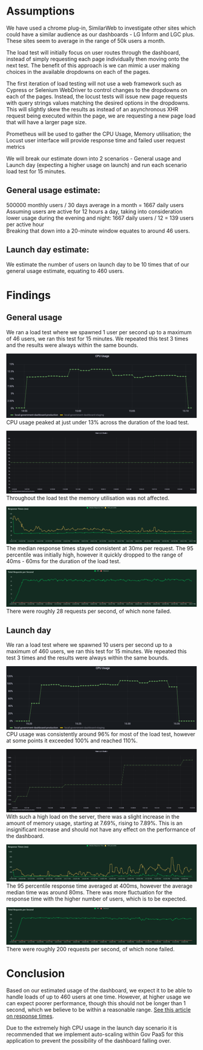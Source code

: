 # Assumptions

We have used a chrome plug-in, SimilarWeb to investigate other sites which could have a similar audience as our dashboards - LG Inform and LGC plus. These sites seem to average in the range of 50k users a month.

The load test will initially focus on user routes through the dashboard, instead of simply requesting each page individually then moving onto the next test. The benefit of this approach is we can mimic a user making choices in the available dropdowns on each of the pages.

The first iteration of load testing will not use a web framework such as Cypress or Selenium WebDriver to control changes to the dropdowns on each of the pages. Instead, the locust tests will issue new page requests with query strings values matching the desired options in the dropdowns. This will slightly skew the results as instead of an asynchronous XHR request being executed within the page, we are requesting a new page load that will have a larger page size.

Prometheus will be used to gather the CPU Usage, Memory utilisation; the Locust user interface will provide response time and failed user request metrics

We will break our estimate down into 2 scenarios - General usage and Launch day (expecting a higher usage on launch) and run each scenario load test for 15 minutes.

## General usage estimate: 
500000 monthly users / 30 days average in a month = 1667 daily users <br>
Assuming users are active for 12 hours a day, taking into consideration lower usage during the evening and night: 1667 daily users / 12 = 139 users per active hour <br>
Breaking that down into a 20-minute window equates to around 46 users.


## Launch day estimate:
We estimate the number of users on launch day to be 10 times that of our general usage estimate, equating to 460 users.


# Findings
## General usage
We ran a load test where we spawned 1 user per second up to a maximum of 46 users, we ran this test for 15 minutes.
We repeated this test 3 times and the results were always within the same bounds. 


![CPU_general](images/load_test/general/cpu_general_usage2.PNG) <br>
CPU usage peaked at just under 13% across the duration of the load test.

![Memory utilisation](images/load_test/general/memory_utilisation.png) <br>
Throughout the load test the memory utilisation was not affected. 

![response_times_general](images/load_test/general/response_times_(ms)_1651672444.png) <br>
The median response times stayed consistent at 30ms per request. The 95 percentile was initially high, however it quickly dropped to the range of 40ms - 60ms for the duration of the load test.

![total_requests_per_second_general](images/load_test/general/total_requests_per_second_1651672444.png) <br>
There were roughly 28 requests per second, of which none failed.

## Launch day
We ran a load test where we spawned 10 users per second up to a maximum of 460 users, we ran this test for 15 minutes.
We repeated this test 3 times and the results were always within the same bounds. 

![CPU_launch](images/load_test/launch/cpu_launch_usage.PNG) <br>
CPU usage was consistently around 96% for most of the load test, however at some points it exceeded 100% and reached 110%.

![Memory utilisation](images/load_test/launch/memory_utilisation.png) <br>
With such a high load on the server, there was a slight increase in the amount of memory usage, starting at 7.69%, rising to 7.89%. This is an insignificant increase and should not have any effect on the performance of the dashboard.

![response_times_launch](images/load_test/launch/response_times_(ms)_1651673914.png) <br>
The 95 percentile response time averaged at 400ms, however the average median time was around 80ms. There was more fluctuation for the response time with the higher number of users, which is to be expected.

![total_requests_per_second_launch](images/load_test/launch/total_requests_per_second_1651673914.png) <br>
There were roughly 200 requests per second, of which none failed.

# Conclusion
Based on our estimated usage of the dashboard, we expect it to be able to handle loads of up to 460 users at one time. However, at higher usage we can expect poorer performance, though this should not be longer than 1 second, which we believe to be within a reasonable range. [See this article on response times](https://www.nngroup.com/articles/response-times-3-important-limits/).

Due to the extremely high CPU usage in the launch day scenario it is recommended that we implement auto-scaling within Gov PaaS for this application to prevent the possibility of the dashboard falling over.

